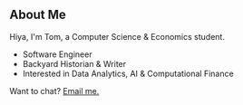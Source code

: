 
## About Me
Hiya, I'm Tom, a Computer Science & Economics student.

- Software Engineer
- Backyard Historian & Writer
- Interested in Data Analytics, AI & Computational Finance 

Want to chat? [Email me.](mailto:tom@riptide.earth)


